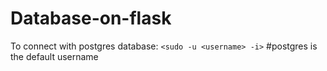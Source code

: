 # Database-on-flask
To connect with postgres database:
`<sudo -u <username> -i>` #postgres is the default username
